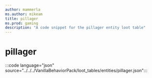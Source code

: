 ```yaml
---
author: mammerla
ms.author: mikeam
title: pillager
ms.prod: gaming
description: "A code snippet for the pillager entity loot table"
---
```


# pillager

:::code language="json" source="../../../VanillaBehaviorPack/loot_tables/entities/pillager.json":::
